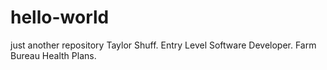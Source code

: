 # hello-world
just another repository
Taylor Shuff.  Entry Level Software Developer.  Farm Bureau Health Plans.
